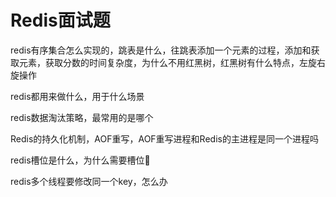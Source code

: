 
# Redis面试题


redis有序集合怎么实现的，跳表是什么，往跳表添加一个元素的过程，添加和获取元素，获取分数的时间复杂度，为什么不用红黑树，红黑树有什么特点，左旋右旋操作

redis都用来做什么，用于什么场景

redis数据淘汰策略，最常用的是哪个

Redis的持久化机制，AOF重写，AOF重写进程和Redis的主进程是同一个进程吗

redis槽位是什么，为什么需要槽位

redis多个线程要修改同一个key，怎么办


